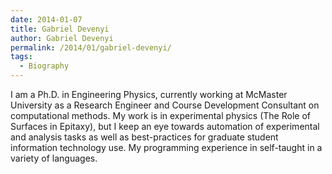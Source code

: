 ```yaml
---
date: 2014-01-07
title: Gabriel Devenyi
author: Gabriel Devenyi
permalink: /2014/01/gabriel-devenyi/
tags:
  - Biography
---
```

I am a Ph.D. in Engineering Physics, currently working at McMaster University as a Research Engineer and Course Development Consultant on computational methods. My work is in experimental physics (The Role of Surfaces in Epitaxy), but I keep an eye towards automation of experimental and analysis tasks as well as best-practices for graduate student information technology use. My programming experience in self-taught in a variety of languages.
